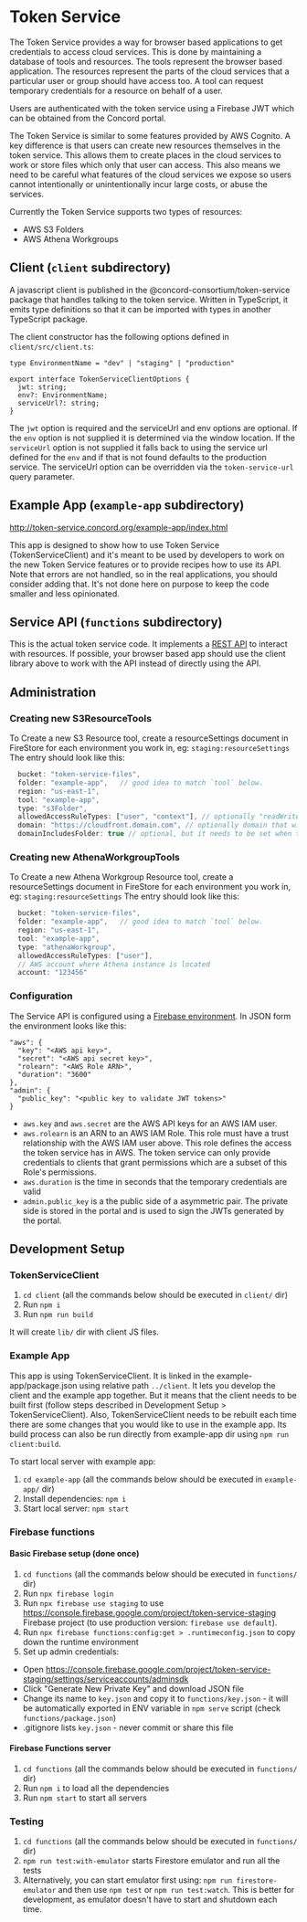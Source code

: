 # Token Service

The Token Service provides a way for browser based applications to get credentials to access cloud services. This is done by maintaining a database of tools and resources. The tools represent the browser based application. The resources represent the parts of the cloud services that a particular user or group should have access too.  A tool can request temporary credentials for a resource on behalf of a user.

Users are authenticated with the token service using a Firebase JWT which can be obtained from the Concord portal.

The Token Service is similar to some features provided by AWS Cognito. A key difference is that users can create new resources themselves in the token service. This allows them to create places in the cloud services to work or store files which only that user can access. This also means we need to be careful what features of the cloud services we expose so users cannot intentionally or unintentionally incur large costs, or abuse the services.

Currently the Token Service supports two types of resources:
- AWS S3 Folders
- AWS Athena Workgroups

## Client (`client` subdirectory)

A javascript client is published in the @concord-consortium/token-service package that handles talking to the token service.  Written in TypeScript, it emits type definitions so that it can be imported with types in another TypeScript package.

The client constructor has the following options defined in `client/src/client.ts`:

```
type EnvironmentName = "dev" | "staging" | "production"

export interface TokenServiceClientOptions {
  jwt: string;
  env?: EnvironmentName;
  serviceUrl?: string;
}
```

The `jwt` option is required and the serviceUrl and env options are optional.  If the `env` option is not supplied it is determined via the window location.  If the `serviceUrl` option is not supplied it falls back to using the service url defined for the `env` and if that is not found defaults to the production service.  The serviceUrl option can be overridden via the `token-service-url` query parameter.

## Example App (`example-app` subdirectory)

http://token-service.concord.org/example-app/index.html

This app is designed to show how to use Token Service (TokenServiceClient) and it's meant to be used by developers to work on the new Token Service features or to provide recipes how to use its API.
Note that errors are not handled, so in the real applications, you should consider adding that. It's not done here on purpose to keep the code smaller and less opinionated.

## Service API (`functions` subdirectory)

This is the actual token service code. It implements a [REST API](docs/api.md) to interact with resources. If possible, your browser based app should use the client library above to work with the API instead of directly using the API.

## Administration

### Creating new S3ResourceTools

To Create a new S3 Resource tool, create a resourceSettings document
in FireStore for each environment you work in, eg: `staging:resourceSettings`
The entry should look like this:

```javascript
  bucket: "token-service-files",
  folder: "example-app",   // good idea to match `tool` below.
  region: "us-east-1",
  tool: "example-app",
  type: "s3Folder",
  allowedAccessRuleTypes: ["user", "context"], // optionally "readWriteToken", check AccessRuleType type for all allowed values
  domain: "https://cloudfront.domain.com", // optionally domain that will be used to construct public URL, usually a cloudfront domain
  domainIncludesFolder: true // optional, but it needs to be set when the domain points to S3 bucket folder, not just the root. It prevents token-service from appending folder to the path and URL again.
```

### Creating new AthenaWorkgroupTools

To Create a new Athena Workgroup Resource tool, create a resourceSettings document
in FireStore for each environment you work in, eg: `staging:resourceSettings`
The entry should look like this:

```javascript
  bucket: "token-service-files",
  folder: "example-app",   // good idea to match `tool` below.
  region: "us-east-1",
  tool: "example-app",
  type: "athenaWorkgroup",
  allowedAccessRuleTypes: ["user"],
  // AWS account where Athena instance is located
  account: "123456"
```

### Configuration

The Service API is configured using a [Firebase environment](https://firebase.google.com/docs/functions/config-env). In JSON form the environment looks like this:

```
"aws": {
  "key": "<AWS api key>",
  "secret": "<AWS api secret key>",
  "rolearn": "<AWS Role ARN>",
  "duration": "3600"
},
"admin": {
  "public_key": "<public key to validate JWT tokens>"
}
```

- `aws.key` and `aws.secret` are the AWS API keys for an AWS IAM user.
- `aws.rolearn` is an ARN to an AWS IAM Role. This role must have a trust relationship with the AWS IAM user above. This role defines the access the token service has in AWS. The token service can only provide credentials to clients that grant permissions which are a subset of this Role's permissions.
- `aws.duration` is the time in seconds that the temporary credentials are valid
- `admin.public_key` is a the public side of a asymmetric pair. The private side is stored in the portal and is used to sign the JWTs generated by the portal.

## Development Setup

### TokenServiceClient

1. `cd client` (all the commands below should be executed in `client/` dir)
2. Run `npm i`
3. Run `npm run build`

It will create `lib/` dir with client JS files.

### Example App

This app is using TokenServiceClient. It is linked in the example-app/package.json using relative path `../client`.
It lets you develop the client and the example app together. But it means that the client needs to be built first
(follow steps described in Development Setup > TokenServiceClient).
Also, TokenServiceClient needs to be rebuilt each time there are some changes that you would like to use in the example
app. Its build process can also be run directly from example-app dir using `npm run client:build`.

To start local server with example app:

1. `cd example-app` (all the commands below should be executed in `example-app/` dir)
2. Install dependencies: `npm i`
3. Start local server: `npm start`

### Firebase functions

#### Basic Firebase setup (done once)

1. `cd functions` (all the commands below should be executed in `functions/` dir)
1. Run `npx firebase login`
2. Run `npx firebase use staging` to use https://console.firebase.google.com/project/token-service-staging Firebase project (to use production version: `firebase use default`).
3. Run `npx firebase functions:config:get > .runtimeconfig.json` to copy down the runtime environment
4. Set up admin credentials:
  - Open https://console.firebase.google.com/project/token-service-staging/settings/serviceaccounts/adminsdk
  - Click "Generate New Private Key" and download JSON file
  - Change its name to `key.json` and copy it to `functions/key.json` - it will be automatically exported in ENV variable in `npm serve` script (check `functions/package.json`)
  - .gitignore lists `key.json` - never commit or share this file


#### Firebase Functions server

1. `cd functions` (all the commands below should be executed in `functions/` dir)
2. Run `npm i` to load all the dependencies
3. Run `npm start` to start all servers

### Testing

1. `cd functions` (all the commands below should be executed in `functions/` dir)
2. `npm run test:with-emulator` starts Firestore emulator and run all the tests
3. Alternatively, you can start emulator first using: `npm run firestore-emulator` and then use
   `npm test` or `npm run test:watch`. This is better for development, as emulator doesn't have to start
   and shutdown each time.
